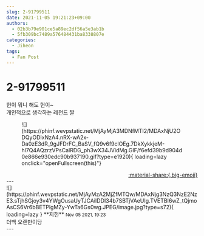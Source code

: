 ```yaml
---
slug: 2-91799511
date: 2021-11-05 19:21:23+09:00
authors:
  - 02b3b79e901ce5a89ec2df56a5e3ab1b
  - 5fb309bc7489a576484431ba8338807e
categories:
  - Jiheon
tags:
  - Fan Post
---
```


# 2-91799511

<div class="post-container" markdown="1">
<div class="content-container md-sidebar__scrollwrap" markdown="1">

헌이 뭐니 해도 헌이~<br>개인적으로 생각하는 레전드 짤
<figure markdown="1">
![](https://phinf.wevpstatic.net/MjAyMjA3MDNfMTI2/MDAxNjU2ODQyODIxNzA4.nRX-wA2x-Da0zE3dR_9gJFDrFC_BaSV_fQ9v6f9clOEg.7DkXykkjeM-hl7Q4AQzrzVPsCalRDG_ph3wX34JVidMg.GIF/f6efd39b9d904d0e866e930edc90b937190.gif?type=e1920){ loading=lazy onclick="openFullscreen(this)"}
</figure>


</div>
</div>

<div style="text-align: right;" markdown="1">
<a href="https://weverse.io/fromis9/fanpost/2-91799511" style="text-align: right;">:material-share:{.big-emoji}</a>
</div>
---

<div class="comments-container md-sidebar__scrollwrap" markdown="1">
<div class="comment" markdown="1">
<div class='id-container' markdown="1">
![](https://phinf.wevpstatic.net/MjAyMzA2MjZfMTQw/MDAxNjg3NzQ3NzE2NzE3.sTjhSGjoy3v4YWgOusaUyTJCAiIDDI34b7SBTjVAeUIg.TVETBI6wZ_tQjmoAsCS6Vr6bBETPlgMZy-YwTa6Gs0wg.JPEG/image.jpg?type=s72){ loading=lazy }
**<span class="artist">지헌</span>** <small>Nov 05 2021, 19:23</small><br>
</div>
<div class='comment-body' markdown="1">
더백 오랜만이당
</div>
</div>
</div>
---
